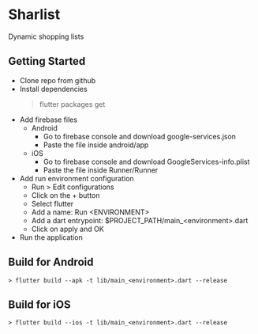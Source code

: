 # Sharlist

Dynamic shopping lists

## Getting Started

- Clone repo from github
- Install dependencies
    > flutter packages get
- Add firebase files
    - Android
        - Go to firebase console and download google-services.json
        - Paste the file inside android/app
    - iOS
        - Go to firebase console and download GoogleServices-info.plist
        - Paste the file inside Runner/Runner
- Add run environment configuration
    - Run > Edit configurations
    - Click on the + button
    - Select flutter
    - Add a name: Run &#60;ENVIRONMENT&#62;
    - Add a dart entrypoint: $PROJECT_PATH/main_&#60;environment&#62;.dart
    - Click on apply and OK
- Run the application

## Build for Android
    > flutter build --apk -t lib/main_<environment>.dart --release
    
## Build for iOS
    > flutter build --ios -t lib/main_<environment>.dart --release
 
